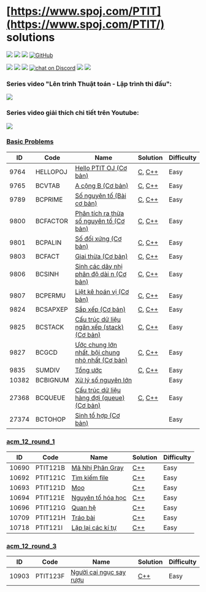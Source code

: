 # [https://www.spoj.com/PTIT](https://www.spoj.com/PTIT/) solutions

<p align="left">
  <a href="#"><img src="https://img.shields.io/endpoint?url=https%3A%2F%2Fhits.dwyl.com%2Ftmsanghoclaptrinh%2Fspoj-ptit-solution.json&label=visitors&color=blue"></a>
  <a href="#"><img src="https://img.shields.io/badge/language-C%2CC++-blue"></a>
  <a href="#"><img src="https://img.shields.io/github/repo-size/tmsanghoclaptrinh/spoj-ptit-solutions"></a>
  <a href="https://github.com/tmsanghoclaptrinh/spoj-ptit-solutions/blob/main/LICENSE"><img alt="GitHub" src="https://img.shields.io/github/license/tmsanghoclaptrinh/spoj-ptit-solutions?label=License"></a>
</p>

<p align="left">
  <a href="https://github.com/tmsanghoclaptrinh"><img src="https://img.shields.io/badge/author-tmsanghoclaptrinh-41454A?logo=github&labelColor=grey"></a>
  <a href="https://facebook.com/clb.it.ngoctao"><img src="https://img.shields.io/badge/facebook-clb.it.ngoctao-41454A?logo=facebook&logoColor=white&labelColor=blue"></a>
  <a href="https://www.youtube.com/@tmsanghoclaptrinh"><img src="https://img.shields.io/badge/youtube-tmsanghoclaptrinh-41454A?logo=youtube&logoColor=white&labelColor=red"></a>
  <a href="https://discord.gg/ajXr5kRKkk">
        <img src="https://img.shields.io/discord/994125923819458590?logo=discord&logoColor=white&labelColor=5865F2&color=green"
            alt="chat on Discord"></a>
  <a href="https://viblo.asia/u/tmsangdev"><img src="https://img.shields.io/badge/viblo-tmsangdev-white"></a>
  <a href="https://dev.to/tmsanghoclaptrinh"><img src="https://img.shields.io/badge/dev.to-tmsanghoclaptrinh-white"></a>
</p>

### Series video "Lên trình Thuật toán - Lập trình thi đấu": 

[![](https://markdown-videos-api.jorgenkh.no/youtube/AgwnOQbJVvU)](https://www.youtube.com/watch?v=AgwnOQbJVvU&list=PLqfkD788zZGCjhbJsmyhInVAhHBSV8Gqg&index=1)

### Series video giải thích chi tiết trên Youtube: 

[![](https://markdown-videos-api.jorgenkh.no/youtube/c-g4DPkUOiI)](https://www.youtube.com/watch?v=c-g4DPkUOiI&list=PLqfkD788zZGCYc8HiWRz4QalsGG7BbDl3&index=8)

### [Basic Problems](https://www.spoj.com/PTIT/problems/basic/all)

| ID | Code | Name | Solution | Difficulty |
| --- | ----- | ----- | -------- | ---------- |
| 9764 | HELLOPOJ | [Hello PTIT OJ (Cơ bản)](https://www.spoj.com/PTIT/problems/HELLOPOJ) | [C](./basic-problems-using-c/HELLOPOJ.c), [C++](./basic-problems-using-cpp/HELLOPOJ.cpp) | Easy |
| 9765 | BCVTAB | [A cộng B (Cơ bản)](https://www.spoj.com/PTIT/problems/BCVTAB) | [C](./basic-problems-using-c/BCVTAB.c), [C++](./basic-problems-using-cpp/BCVTAB.cpp) | Easy |
| 9789 | BCPRIME | [Số nguyên tố (Bài cơ bản)](https://www.spoj.com/PTIT/problems/BCPRIME) | [C](./basic-problems-using-c/BCPRIME.c), [C++](./basic-problems-using-cpp/BCPRIME.cpp) | Easy |
| 9800 | BCFACTOR | [Phân tích ra thừa số nguyên tố (Cơ bản)](https://www.spoj.com/PTIT/problems/BCFACTOR) | [C](./basic-problems-using-c/BCFACTOR.c), [C++](./basic-problems-using-cpp/BCFACTOR.cpp) | Easy |
| 9801 | BCPALIN | [Số đối xứng (Cơ bản)](https://www.spoj.com/PTIT/problems/BCPALIN) | [C](./basic-problems-using-c/BCPALIN.c), [C++](./basic-problems-using-cpp/BCPALIN.cpp) | Easy |
| 9803 | BCFACT | [Giai thừa (Cơ bản)](https://www.spoj.com/PTIT/problems/BCFACT) | [C](./basic-problems-using-c/BCFACT.c), [C++](./basic-problems-using-cpp/BCFACT.cpp) | Easy |
| 9806 | BCSINH | [Sinh các dãy nhị phân độ dài n (Cơ bản)](https://www.spoj.com/PTIT/problems/BCSINH) | [C](./basic-problems-using-c/BCSINH.c), [C++](./basic-problems-using-cpp/BCSINH.cpp) | Easy |
| 9807 | BCPERMU | [Liệt kê hoán vị (Cơ bản)](https://www.spoj.com/PTIT/problems/BCPERMU) | [C](./basic-problems-using-c/BCPERMU.c), [C++](./basic-problems-using-cpp/BCPERMU.cpp) | Easy |
| 9824 | BCSAPXEP | [Sắp xếp (Cơ bản)](https://www.spoj.com/PTIT/problems/BCSAPXEP) | [C](./basic-problems-using-c/BCSAPXEP.c), [C++](./basic-problems-using-cpp/BCSAPXEP.cpp) | Easy |
| 9825 | BCSTACK | [Cấu trúc dữ liệu ngăn xếp (stack) (Cơ bản)](https://www.spoj.com/PTIT/problems/BCSTACK) | [C](./basic-problems-using-c/BCSTACK.c), [C++](./basic-problems-using-cpp/BCSTACK.cpp) | Easy |
| 9827 | BCGCD | [Ước chung lớn nhất, bội chung nhỏ nhất (Cơ bản)](https://www.spoj.com/PTIT/problems/BCGCD) | [C](./basic-problems-using-c/BCGCD.c), [C++](./basic-problems-using-cpp/BCGCD.cpp) | Easy |
| 9835 | SUMDIV | [Tổng ước](https://www.spoj.com/PTIT/problems/SUMDIV) | [C](./basic-problems-using-c/SUMDIV.c), [C++](./basic-problems-using-cpp/SUMDIV.cpp) | Easy |
| 10382 | BCBIGNUM | [Xử lý số nguyên lớn](https://www.spoj.com/PTIT/problems/BCBIGNUM) |  | Easy |
| 27368 | BCQUEUE | [Cấu trúc dữ liệu hàng đợi (queue) (Cơ bản)](https://www.spoj.com/PTIT/problems/BCQUEUE) | [C](./basic-problems-using-c/BCQUEUE.c), [C++](./basic-problems-using-cpp/BCQUEUE.cpp) | Easy |
| 27374 | BCTOHOP | [Sinh tổ hợp (Cơ bản)](https://www.spoj.com/PTIT/problems/BCTOHOP) |  | Easy |

### [acm_12_round_1](https://www.spoj.com/PTIT/problems/acm_12_round_1/)

| ID | Code | Name | Solution | Difficulty |
| --- | ----- | ----- | -------- | ---------- |
| 10690 | PTIT121B | [Mã Nhị Phân Gray](https://www.spoj.com/PTIT/problems/PTIT121B) | [C++](./basic-problems-using-cpp/PTIT121B.cpp) | Easy |
| 10692 | PTIT121C | [Tìm kiếm file](https://www.spoj.com/PTIT/problems/PTIT121C) | [C++](./basic-problems-using-cpp/PTIT121C.cpp) | Easy |
| 10693 | PTIT121D | [Moo](https://www.spoj.com/PTIT/problems/PTIT121D) | [C++](./basic-problems-using-cpp/PTIT121D.cpp) | Easy |
| 10694 | PTIT121E | [Nguyên tố hóa học](https://www.spoj.com/PTIT/problems/PTIT121E) | [C++](./basic-problems-using-cpp/PTIT121E.cpp) | Easy |
| 10696 | PTIT121G | [Quan hệ](https://www.spoj.com/PTIT/problems/PTIT121G) | [C++](./basic-problems-using-cpp/PTIT121G.cpp) | Easy |
| 10709 | PTIT121H | [Tráo bài](https://www.spoj.com/PTIT/problems/PTIT121H) | [C++](./basic-problems-using-cpp/PTIT121H.cpp) | Easy |
| 10718 | PTIT121I | [Lặp lại các kí tự](https://www.spoj.com/PTIT/problems/PTIT121I) | [C++](./basic-problems-using-cpp/PTIT121I.cpp) | Easy |

### [acm_12_round_3](https://www.spoj.com/PTIT/problems/acm_12_round_3/)

| ID | Code | Name | Solution | Difficulty |
| --- | ----- | ----- | -------- | ---------- |
| 10903 | PTIT123F | [Người cai ngục say rượu](https://www.spoj.com/PTIT/problems/PTIT123F) | [C++](./basic-problems-using-cpp/PTIT123F.cpp) | Easy |
